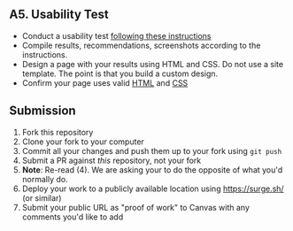 ## A5. Usability Test

- Conduct a usability test [following these instructions](https://omundy.wordpress.com/2015/04/10/usability-test/)
- Compile results, recommendations, screenshots according to the instructions. 
- Design a page with your results using HTML and CSS.  Do not use a site template. The point is that you build a custom design.
- Confirm your page uses valid [HTML](https://validator.w3.org/) and [CSS](https://jigsaw.w3.org/css-validator/)

## Submission

1. Fork this repository
2. Clone your fork to your computer
3. Commit all your changes and push them up to your fork using `git push`
4. Submit a PR against _this_ repository, not your fork
5. **Note**: Re-read (4). We are asking your to do the opposite of what you'd normally do.
6. Deploy your work to a publicly available location using <https://surge.sh/> (or similar)
7. Submit your public URL as "proof of work" to Canvas with any comments you'd like to add
